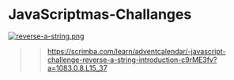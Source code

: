 # JavaScriptmas-Challanges

[![reverse-a-string.png](https://i.postimg.cc/sfhb1CN2/reverse-a-string.png)](https://postimg.cc/hhK236gF)


>> https://scrimba.com/learn/adventcalendar/-javascript-challenge-reverse-a-string-introduction-c9rME3fv?a=1083.0.8.L15_37

